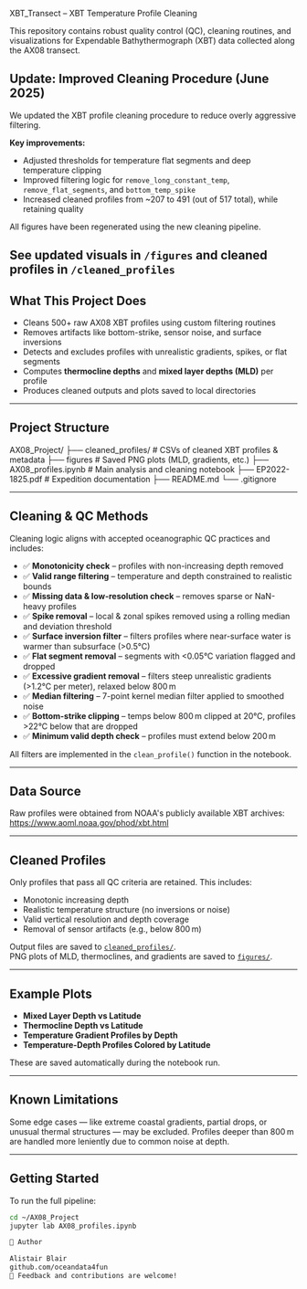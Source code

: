 
XBT_Transect – XBT Temperature Profile Cleaning

This repository contains robust quality control (QC), cleaning routines, and visualizations for Expendable Bathythermograph (XBT) data collected along the AX08 transect.

## Update: Improved Cleaning Procedure (June 2025)

We updated the XBT profile cleaning procedure to reduce overly aggressive filtering.

**Key improvements:**
- Adjusted thresholds for temperature flat segments and deep temperature clipping
- Improved filtering logic for `remove_long_constant_temp`, `remove_flat_segments`, and `bottom_temp_spike`
- Increased cleaned profiles from ~207 to 491 (out of 517 total), while retaining quality

All figures have been regenerated using the new cleaning pipeline.

See updated visuals in `/figures` and cleaned profiles in `/cleaned_profiles`
---

## What This Project Does

- Cleans 500+ raw AX08 XBT profiles using custom filtering routines  
- Removes artifacts like bottom-strike, sensor noise, and surface inversions  
- Detects and excludes profiles with unrealistic gradients, spikes, or flat segments  
- Computes **thermocline depths** and **mixed layer depths (MLD)** per profile  
- Produces cleaned outputs and plots saved to local directories

---

## Project Structure 


AX08_Project/
├── cleaned_profiles/         # CSVs of cleaned XBT profiles & metadata
├── figures                   # Saved PNG plots (MLD, gradients, etc.)
├── AX08_profiles.ipynb       # Main analysis and cleaning notebook
├── EP2022-1825.pdf           # Expedition documentation
├── README.md
└── .gitignore

---

## Cleaning & QC Methods

Cleaning logic aligns with accepted oceanographic QC practices and includes:

- ✅ **Monotonicity check** – profiles with non-increasing depth removed  
- ✅ **Valid range filtering** – temperature and depth constrained to realistic bounds  
- ✅ **Missing data & low-resolution check** – removes sparse or NaN-heavy profiles  
- ✅ **Spike removal** – local & zonal spikes removed using a rolling median and deviation threshold  
- ✅ **Surface inversion filter** – filters profiles where near-surface water is warmer than subsurface (>0.5°C)  
- ✅ **Flat segment removal** – segments with <0.05°C variation flagged and dropped  
- ✅ **Excessive gradient removal** – filters steep unrealistic gradients (>1.2°C per meter), relaxed below 800 m  
- ✅ **Median filtering** – 7-point kernel median filter applied to smoothed noise  
- ✅ **Bottom-strike clipping** – temps below 800 m clipped at 20°C, profiles >22°C below that are dropped  
- ✅ **Minimum valid depth check** – profiles must extend below 200 m

All filters are implemented in the `clean_profile()` function in the notebook.

---

## Data Source

Raw profiles were obtained from NOAA's publicly available XBT archives:  
https://www.aoml.noaa.gov/phod/xbt.html

---

## Cleaned Profiles

Only profiles that pass all QC criteria are retained. This includes:

- Monotonic increasing depth  
- Realistic temperature structure (no inversions or noise)  
- Valid vertical resolution and depth coverage  
- Removal of sensor artifacts (e.g., below 800 m)

Output files are saved to [`cleaned_profiles/`](cleaned_profiles/).  
PNG plots of MLD, thermoclines, and gradients are saved to [`figures/`](figures/).

---

## Example Plots

- **Mixed Layer Depth vs Latitude**  
- **Thermocline Depth vs Latitude**  
- **Temperature Gradient Profiles by Depth**  
- **Temperature-Depth Profiles Colored by Latitude**

These are saved automatically during the notebook run.

---

## Known Limitations

Some edge cases — like extreme coastal gradients, partial drops, or unusual thermal structures — may be excluded. Profiles deeper than 800 m are handled more leniently due to common noise at depth.

---

## Getting Started

To run the full pipeline:

```bash
cd ~/AX08_Project
jupyter lab AX08_profiles.ipynb

👤 Author

Alistair Blair
github.com/oceandata4fun
💬 Feedback and contributions are welcome!

